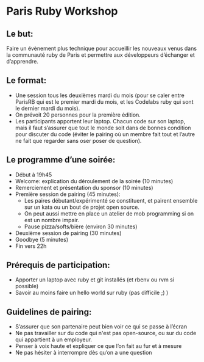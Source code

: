 # Paris Ruby Workshop


## Le but:
Faire un évènement plus technique pour accueillir les nouveaux venus dans la communauté ruby de Paris et permettre aux développeurs d’échanger et d’apprendre.

## Le format:

- Une session tous les deuxièmes mardi du mois (pour se caler entre ParisRB qui est le premier mardi du mois, et les Codelabs ruby qui sont le dernier mardi du mois).
- On prévoit 20 personnes pour la première édition.
- Les participants apportent leur laptop. Chacun code sur son laptop, mais il faut s’assurer que tout le monde soit dans de bonnes condition pour discuter du code (éviter le pairing où un membre fait tout et l’autre ne fait que regarder sans oser poser de question).

## Le programme d’une soirée:

- Début à 19h45
- Welcome: explication du déroulement de la soirée (10 minutes)
- Remerciement et présentation du sponsor (10 minutes)
- Première session de pairing (45 minutes):
  - Les paires débutant/expérimenté se constituent, et pairent ensemble sur un kata ou un bout de projet open source.
  - On peut aussi mettre en place un atelier de mob programming si on est un nombre impair.
  - Pause pizza/softs/bière (environ 30 minutes)
- Deuxième session de pairing (30 minutes)
- Goodbye (5 minutes)
- Fin vers 22h

## Prérequis de participation:
- Apporter un laptop avec ruby et git installés (et rbenv ou rvm si possible)
- Savoir au moins faire un hello world sur ruby (pas difficile ;) )

## Guidelines de pairing:
- S’assurer que son partenaire peut bien voir ce qui se passe à l’écran
- Ne pas travailler sur du code qui n'est pas open-source, ou sur du code qui appartient à un employeur.
- Penser à voix haute et expliquer ce que l’on fait au fur et à mesure
- Ne pas hésiter à interrompre dès qu’on a une question

